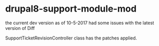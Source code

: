 # drupal8-support-module-mod
the current dev version as of 10-5-2017 had some issues with the latest version of Diff

SupportTicketRevisionController class has the patches applied.
